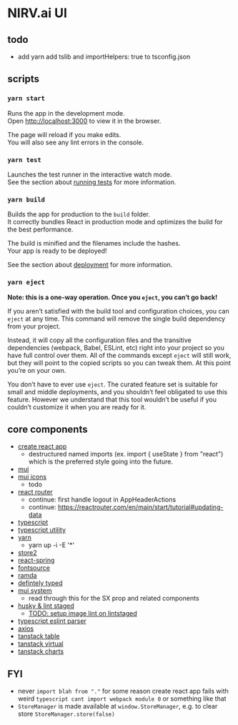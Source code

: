# NIRV.ai UI

## todo

- add yarn add tslib and importHelpers: true to tsconfig.json

## scripts

### `yarn start`

Runs the app in the development mode.\
Open [http://localhost:3000](http://localhost:3000) to view it in the browser.

The page will reload if you make edits.\
You will also see any lint errors in the console.

### `yarn test`

Launches the test runner in the interactive watch mode.\
See the section about [running tests](https://facebook.github.io/create-react-app/docs/running-tests) for more information.

### `yarn build`

Builds the app for production to the `build` folder.\
It correctly bundles React in production mode and optimizes the build for the best performance.

The build is minified and the filenames include the hashes.\
Your app is ready to be deployed!

See the section about [deployment](https://facebook.github.io/create-react-app/docs/deployment) for more information.

### `yarn eject`

**Note: this is a one-way operation. Once you `eject`, you can’t go back!**

If you aren’t satisfied with the build tool and configuration choices, you can `eject` at any time. This command will remove the single build dependency from your project.

Instead, it will copy all the configuration files and the transitive dependencies (webpack, Babel, ESLint, etc) right into your project so you have full control over them. All of the commands except `eject` will still work, but they will point to the copied scripts so you can tweak them. At this point you’re on your own.

You don’t have to ever use `eject`. The curated feature set is suitable for small and middle deployments, and you shouldn’t feel obligated to use this feature. However we understand that this tool wouldn’t be useful if you couldn’t customize it when you are ready for it.

## core components

- [create react app](https://create-react-app.dev/)
  - destructured named imports (ex. import { useState } from "react") which is the preferred style going into the future.
- [mui](https://mui.com/material-ui/)
- [mui icons](https://mui.com/material-ui/material-icons)
  - todo
- [react router](https://reactrouter.com/en/main)
  - continue: first handle logout in AppHeaderActions
  - continue: https://reactrouter.com/en/main/start/tutorial#updating-data
- [typescript](https://www.typescriptlang.org/)
- [typescript utility](https://www.typescriptlang.org/docs/handbook/utility-types.html)
- [yarn](https://yarnpkg.com)
  - yarn up -i -E '\*'
- [store2](https://github.com/nbubna/store)
- [react-spring](https://react-spring.dev/)
- [fontsource](https://fontsource.org/)
- [ramda](https://ramdajs.com/docs/)
- [defintely typed](https://www.typescriptlang.org/dt/search?search=)
- [mui system](https://mui.com/system/getting-started/usage/)
  - read through this for the SX prop and related components
- [husky & lint staged](https://laurieontech.com/posts/husky/)
  - [TODO: setup image lint on lintstaged](https://github.com/okonet/lint-staged#minify-the-images)
- [typescript eslint parser](https://github.com/typescript-eslint/typescript-eslint/tree/main/packages/parser#parseroptionsproject)
- [axios](https://axios-http.com/docs/intro)
- [tanstack table](https://tanstack.com/table/v8)
- [tanstack virtual](https://tanstack.com/virtual/v3/docs/guide/introduction)
- [tanstack charts](https://react-charts.tanstack.com/docs/installation)

## FYI

- never `import blah from "."` for some reason create react app fails with weird `typescript cant import webpack module 0` or something like that
- `StoreManager` is made available at `window.StoreManager`, e.g. to clear store `StoreManager.store(false)`
